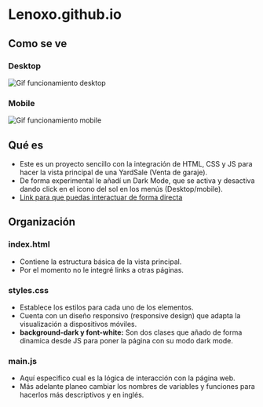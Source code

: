 # Lenoxo.github.io
## Como se ve
### Desktop
![Gif funcionamiento desktop](https://media.giphy.com/media/FDyUuXYiW2boG8W7bn/giphy.gif)
### Mobile
![Gif funcionamiento mobile](https://media.giphy.com/media/3MYvaRj6LHYMOfoK0n/giphy.gif)
## Qué es
- Este es un proyecto sencillo con la integración de HTML, CSS y JS para hacer la vista principal de una YardSale (Venta de garaje).
- De forma experimental le añadí un Dark Mode, que se activa y desactiva dando click en el icono del sol en los menús (Desktop/mobile).
- [Link para que puedas interactuar de forma directa](https://Lenoxo.github.io)
## Organización
### index.html
- Contiene la estructura básica de la vista principal.
- Por el momento no le integré links a otras páginas.
### styles.css
- Establece los estilos para cada uno de los elementos.
- Cuenta con un diseño responsivo (responsive design) que adapta la visualización a dispositivos móviles.
- **background-dark y font-white:** Son dos clases que añado de forma dinamica desde JS para poner la página con su modo dark mode.
### main.js
- Aquí especifico cual es la lógica de interacción con la página web.
- Más adelante planeo cambiar los nombres de variables y funciones para hacerlos más descriptivos y en inglés.
